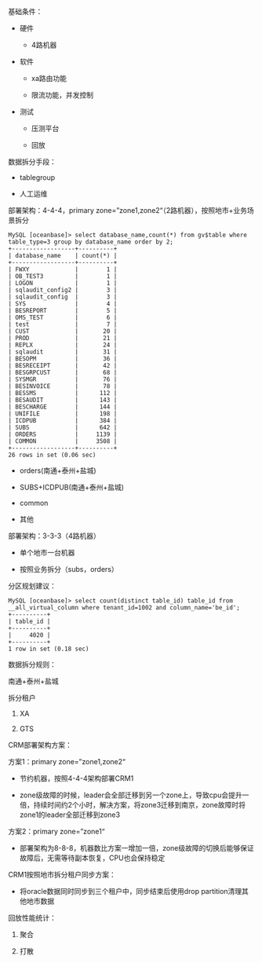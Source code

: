 基础条件：

- 硬件
  
  - 4路机器

- 软件
  
  - xa路由功能
  
  - 限流功能，并发控制

- 测试
  
  - 压测平台
  
  - 回放

数据拆分手段：

- tablegroup

- 人工运维

部署架构：4-4-4，primary zone=”zone1,zone2“（2路机器），按照地市+业务场景拆分

```plsql
MySQL [oceanbase]> select database_name,count(*) from gv$table where table_type=3 group by database_name order by 2;
+------------------+----------+
| database_name    | count(*) |
+------------------+----------+
| FWXY             |        1 |
| OB_TEST3         |        1 |
| LOGON            |        1 |
| sqlaudit_config2 |        3 |
| sqlaudit_config  |        3 |
| SYS              |        4 |
| BESREPORT        |        5 |
| OMS_TEST         |        6 |
| test             |        7 |
| CUST             |       20 |
| PROD             |       21 |
| REPLX            |       24 |
| sqlaudit         |       31 |
| BESOPM           |       36 |
| BESRECEIPT       |       42 |
| BESGRPCUST       |       68 |
| SYSMGR           |       76 |
| BESINVOICE       |       78 |
| BESSMS           |      112 |
| BESAUDIT         |      143 |
| BESCHARGE        |      144 |
| UNIFILE          |      198 |
| ICDPUB           |      384 |
| SUBS             |      642 |
| ORDERS           |     1139 |
| COMMON           |     3508 |
+------------------+----------+
26 rows in set (0.06 sec)
```

- orders(南通+泰州+盐城) 

- SUBS+ICDPUB(南通+泰州+盐城)

- common

- 其他

部署架构：3-3-3（4路机器）

- 单个地市一台机器

- 按照业务拆分（subs，orders）

分区规划建议：

```plsql
MySQL [oceanbase]> select count(distinct table_id) table_id from __all_virtual_column where tenant_id=1002 and column_name='be_id';
+----------+
| table_id |
+----------+
|     4020 |
+----------+
1 row in set (0.18 sec)
```

数据拆分规则：

南通+泰州+盐城

拆分租户

1. XA

2. GTS





CRM部署架构方案：

方案1：primary zone=”zone1,zone2“

- 节约机器，按照4-4-4架构部署CRM1

- zone级故障的时候，leader会全部迁移到另一个zone上，导致cpu会提升一倍，持续时间约2个小时，解决方案，将zone3迁移到南京，zone故障时将zone1的leader全部迁移到zone3

方案2：primary zone=”zone1“

- 部署架构为8-8-8，机器数比方案一增加一倍，zone级故障的切换后能够保证故障后，无需等待副本恢复，CPU也会保持稳定
  
  

CRM1按照地市拆分租户同步方案：

- 将oracle数据同时同步到三个租户中，同步结束后使用drop partition清理其他地市数据



回放性能统计：

1. 聚合

2. 打散
